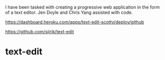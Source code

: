 I have been tasked with creating a progressive web application in the form of a text editor. Jen Doyle and Chris Yang assisted with code.

https://dashboard.heroku.com/apps/text-edit-scotty/deploy/github

https://github.com/sjirik/text-edit

# text-edit